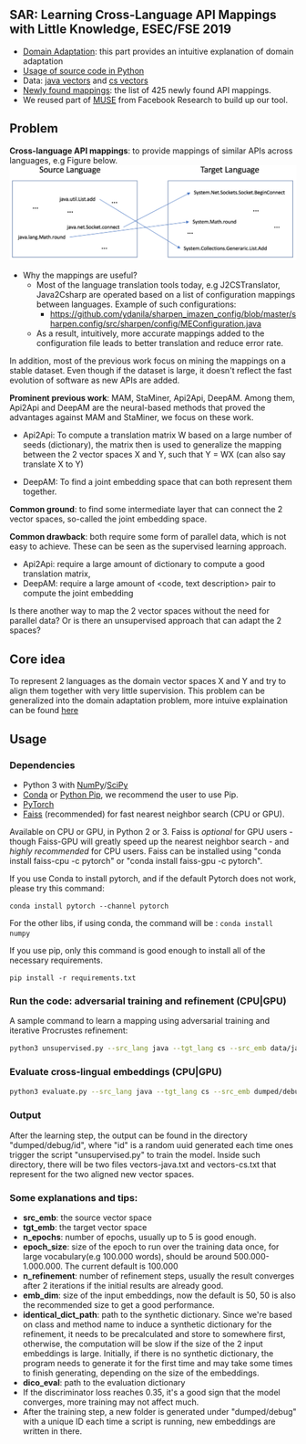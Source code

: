 ## SAR: Learning Cross-Language API Mappings with Little Knowledge, ESEC/FSE 2019
* [Domain Adaptation](https://github.com/bdqnghi/SAR_mapping/blob/master/DOMAIN_ADAPTATION.md): this part provides an intuitive explanation of domain adaptation
* [Usage of source code in Python](https://github.com/bdqnghi/SAR_mapping/blob/master/README.md#usage)
* Data: [java vectors](https://github.com/bdqnghi/SAR_API_mapping/blob/master/data/java_vectors.txt) and [cs vectors](https://github.com/bdqnghi/SAR_API_mapping/blob/master/data/cs_vectors.txt)
* [Newly found mappings](https://github.com/bdqnghi/SAR_mapping/blob/master/new_found/new_found_apis.csv): the list of 425 newly found API mappings.
* We reused part of [MUSE](https://github.com/facebookresearch/MUSE) from Facebook Research to build up our tool.
  
## Problem
**Cross-language API mappings**: to provide mappings of similar APIs across languages, e.g Figure below.
![Task](figs/task.png)

* Why the mappings are useful?
  - Most of the language translation tools today, e.g J2CSTranslator, Java2Csharp are operated based on a list of configuration mappings between languages. Example of such configurations:
    - https://github.com/ydanila/sharpen_imazen_config/blob/master/sharpen.config/src/sharpen/config/MEConfiguration.java
  - As a result, intuitively, more accurate mappings added to the configuration file leads to better translation and reduce error rate.

In addition, most of the previous work focus on mining the mappings on a stable dataset. Even though if the dataset is large, it doesn't reflect the fast evolution of software as new APIs are added.

**Prominent previous work**: MAM, StaMiner, Api2Api, DeepAM. Among them, Api2Api and DeepAM are the neural-based methods that proved the advantages against MAM and StaMiner, we focus on these work.


* Api2Api: To compute a translation matrix W based on a large number of  seeds (dictionary), the matrix then is used to generalize the mapping between the 2 vector spaces X and Y, such that Y = WX (can also say translate X to Y)

* DeepAM: To find a joint embedding space that can both represent them together.

**Common ground**: to find some intermediate layer that can connect the 2 vector spaces, so-called the joint embedding space.

**Common drawback**: both require some form of parallel data, which is not easy to achieve. These can be seen as the supervised learning approach.

* Api2Api: require a large amount of dictionary to compute a good translation matrix, 
* DeepAM: require a large amount of <code, text description> pair to compute the joint embedding

Is there another way to map the 2 vector spaces without the need for parallel data? Or is there an unsupervised approach that can adapt the 2 spaces?

## Core idea
To represent 2 languages as the domain vector spaces X and Y and try to align them together with very little supervision. This problem can be generalized into the domain adaptation problem, more intuive explaination can be found [here](https://github.com/djxvii/fse2019/blob/master/DOMAIN_ADAPTATION.md)

## Usage


### Dependencies
* Python 3 with [NumPy](http://www.numpy.org/)/[SciPy](https://www.scipy.org/)
* [Conda](https://conda.io/projects/conda/en/latest/user-guide/install/index.html?highlight=conda) or [Python Pip](https://pip.pypa.io/en/stable/installing/), we recommend the user to use Pip.
* [PyTorch](http://pytorch.org/)
* [Faiss](https://github.com/facebookresearch/faiss) (recommended) for fast nearest neighbor search (CPU or GPU).

Available on CPU or GPU, in Python 2 or 3. Faiss is *optional* for GPU users - though Faiss-GPU will greatly speed up the nearest neighbor search - and *highly recommended* for CPU users. Faiss can be installed using "conda install faiss-cpu -c pytorch" or "conda install faiss-gpu -c pytorch".

If you use Conda to install pytorch, and if the default Pytorch does not work, please try this command:
```
conda install pytorch --channel pytorch
```

For the other libs, if using conda, the command will be : ```conda install numpy```

If you use pip, only this command is good enough to install all of the necessary requirements.
```
pip install -r requirements.txt
```

### Run the code: adversarial training and refinement (CPU|GPU)
A sample command to learn a mapping using adversarial training and iterative Procrustes refinement:
```bash
python3 unsupervised.py --src_lang java --tgt_lang cs --src_emb data/java_vectors.txt --tgt_emb data/cs_vectors.txt --n_refinement 2 --emb_dim 50 --max_vocab 300000 --epoch_size 100000 --n_epochs 1 --identical_dict_path "dict/candidates_dict.txt" --dico_eval "eval/java-cs.txt"
```
### Evaluate cross-lingual embeddings (CPU|GPU)

```bash
python3 evaluate.py --src_lang java --tgt_lang cs --src_emb dumped/debug/id/vectors-java.txt --tgt_emb dumped/debug/id/vectors-cs.txt --dico_eval "eval/java-cs.txt" --max_vocab 200000
```

### Output
After the learning step, the output can be found in the directory "dumped/debug/id", where "id" is a random uuid generated each time ones trigger the script "unsupervised.py" to train the model. Inside such directory, there will be two files vectors-java.txt and vectors-cs.txt that represent for the two aligned new vector spaces.

### Some explanations and tips:
* **src_emb**: the source vector space
* **tgt_emb**: the target vector space
* **n_epochs**: number of epochs, usually up to 5 is good enough.
* **epoch_size**: size of the epoch to run over the training data once, for large vocabulary(e.g 100.000 words), should be around 500.000-1.000.000. The current default is 100.000
* **n_refinement**: number of refinement steps, usually the result converges after 2 iterations if the initial results are already good.
* **emb_dim**: size of the input embeddings, now the default is 50, 50 is also the recommended size to get a good performance. 
* **identical_dict_path**: path to the synthetic dictionary. Since we're based on class and method name to induce a synthetic dictionary for the refinement, it needs to be precalculated and store to somewhere first, otherwise, the computation will be slow if the size of the 2 input embeddings is large. Initially, if there is no synthetic dictionary, the program needs to generate it for the first time and may take some times to finish generating, depending on the size of the embeddings.
* **dico_eval**: path to the evaluation dictionary
* If the discriminator loss reaches 0.35, it's a good sign that the model converges, more training may not affect much.
* After the training step, a new folder is generated under "dumped/debug" with a unique ID each time a script is running, new embeddings are written in there.
